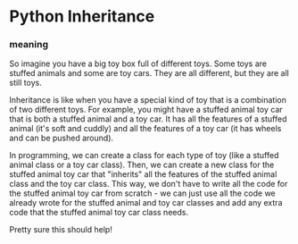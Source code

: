 <h1>Python Inheritance</h1>
<h3>meaning</h3>
<p>So imagine you have a big toy box full of different toys. Some toys are stuffed animals and some are toy cars. They are all different, but they are all still toys.



Inheritance is like when you have a special kind of toy that is a combination of two different toys. For example, you might have a stuffed animal toy car that is both a stuffed animal and a toy car. It has all the features of a stuffed animal (it's soft and cuddly) and all the features of a toy car (it has wheels and can be pushed around).



In programming, we can create a class for each type of toy (like a stuffed animal class or a toy car class). Then, we can create a new class for the stuffed animal toy car that "inherits" all the features of the stuffed animal class and the toy car class. This way, we don't have to write all the code for the stuffed animal toy car from scratch - we can just use all the code we already wrote for the stuffed animal and toy car classes and add any extra code that the stuffed animal toy car class needs.



Pretty sure this should help!</p>
